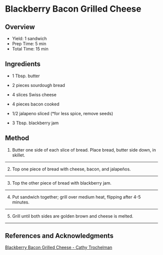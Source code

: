 # Blackberry Bacon Grilled Cheese

## Overview

- Yield: 1 sandwich
- Prep Time: 5 min
- Total Time: 15 min

## Ingredients

- 1 Tbsp. butter

- 2 pieces sourdough bread

- 4 slices Swiss cheese

- 4 pieces bacon cooked

- 1/2 jalapeno sliced (*for less spice, remove seeds)

- 3 Tbsp. blackberry jam

## Method

1. Butter one side of each slice of bread. Place bread, butter side down, in skillet.
---
2. Top one piece of bread with cheese, bacon, and jalapeños.
---
3. Top the other piece of bread with blackberry jam.
---
4. Put sandwich together; grill over medium heat, flipping after 4-5 minutes.
---
5. Grill until both sides are golden brown and cheese is melted.
---

## References and Acknowledgments

[Blackberry Bacon Grilled Cheese - Cathy Trochelman](https://www.lemontreedwelling.com/blackberry-bacon-grilled-cheese/)
